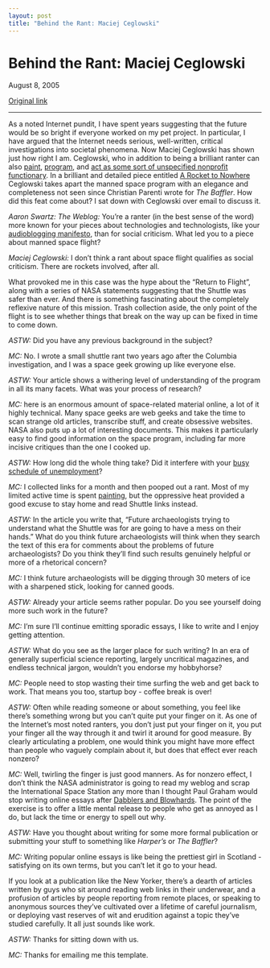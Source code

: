 ```yaml
---
layout: post
title: "Behind the Rant: Maciej Ceglowski"
---
```

Behind the Rant: Maciej Ceglowski
=================================

August 8, 2005

[Original link](http://www.aaronsw.com/weblog/ceglowski-interview)

* * * * *

As a noted Internet pundit, I have spent years suggesting that the
future would be so bright if everyone worked on my pet project. In
particular, I have argued that the Internet needs serious, well-written,
critical investigations into societal phenomena. Now Maciej Ceglowski
has shown just how right I am. Ceglowski, who in addition to being a
brilliant ranter can also [paint](http://www.oiloncanvas.net/),
[program](http://cantbedone.org/), and [act as some sort of unspecified
nonprofit
functionary](http://www.idlewords.com/2004/10/these_little_town_blues.htm).
In a brilliant and detailed piece entitled [A Rocket to
Nowhere](http://www.idlewords.com/2005/08/a_rocket_to_nowhere.htm)
Ceglowski takes apart the manned space program with an elegance and
completeness not seen since Christian Parenti wrote for *The Baffler*.
How did this feat come about? I sat down with Ceglowski over email to
discuss it.

*Aaron Swartz: The Weblog:* You’re a ranter (in the best sense of the
word) more known for your pieces about technologies and technologists,
like your [audioblogging
manifesto](http://www.idlewords.com/2004/08/an_audioblogging_manifesto.htm),
than for social criticism. What led you to a piece about manned space
flight?

*Maciej Ceglowski:* I don’t think a rant about space flight qualifies as
social criticism. There are rockets involved, after all.

What provoked me in this case was the hype about the “Return to Flight”,
along with a series of NASA statements suggesting that the Shuttle was
safer than ever. And there is something fascinating about the completely
reflexive nature of this mission. Trash collection aside, the only point
of the flight is to see whether things that break on the way up can be
fixed in time to come down.

*ASTW:* Did you have any previous background in the subject?

*MC:* No. I wrote a small shuttle rant two years ago after the Columbia
investigation, and I was a space geek growing up like everyone else.

*ASTW:* Your article shows a withering level of understanding of the
program in all its many facets. What was your process of research?

*MC:* here is an enormous amount of space-related material online, a lot
of it highly technical. Many space geeks are web geeks and take the time
to scan strange old articles, transcribe stuff, and create obsessive
websites. NASA also puts up a lot of interesting documents. This makes
it particularly easy to find good information on the space program,
including far more incisive critiques than the one I cooked up.

*ASTW:* How long did the whole thing take? Did it interfere with your
[busy schedule of
unemployment](http://www.idlewords.com/weblog.07.2005.html)?

*MC:* I collected links for a month and then pooped out a rant. Most of
my limited active time is spent [painting](http://www.oiloncanvas.net),
but the oppressive heat provided a good excuse to stay home and read
Shuttle links instead.

*ASTW:* In the article you write that, “Future archaeologists trying to
understand what the Shuttle was for are going to have a mess on their
hands.” What do you think future archaeologists will think when they
search the text of this era for comments about the problems of future
archaeologists? Do you think they’ll find such results genuinely helpful
or more of a rhetorical concern?

*MC:* I think future archaeologists will be digging through 30 meters of
ice with a sharpened stick, looking for canned goods.

*ASTW:* Already your article seems rather popular. Do you see yourself
doing more such work in the future?

*MC:* I’m sure I’ll continue emitting sporadic essays, I like to write
and I enjoy getting attention.

*ASTW:* What do you see as the larger place for such writing? In an era
of generally superficial science reporting, largely uncritical
magazines, and endless technical jargon, wouldn’t you endorse my
hobbyhorse?

*MC:* People need to stop wasting their time surfing the web and get
back to work. That means you too, startup boy - coffee break is over!

*ASTW:* Often while reading someone or about something, you feel like
there’s something wrong but you can’t quite put your finger on it. As
one of the Internet’s most noted ranters, you don’t just put your finger
on it, you put your finger all the way through it and twirl it around
for good measure. By clearly articulating a problem, one would think you
might have more effect than people who vaguely complain about it, but
does that effect ever reach nonzero?

*MC:* Well, twirling the finger is just good manners. As for nonzero
effect, I don’t think the NASA administrator is going to read my weblog
and scrap the International Space Station any more than I thought Paul
Graham would stop writing online essays after [Dabblers and
Blowhards](http://www.idlewords.com/2005/04/dabblers_and_blowhards.htm).
The point of the exercise is to offer a little mental release to people
who get as annoyed as I do, but lack the time or energy to spell out
why.

*ASTW:* Have you thought about writing for some more formal publication
or submitting your stuff to something like *Harper’s* or *The Baffler*?

*MC:* Writing popular online essays is like being the prettiest girl in
Scotland - satisfying on its own terms, but you can’t let it go to your
head.

If you look at a publication like the New Yorker, there’s a dearth of
articles written by guys who sit around reading web links in their
underwear, and a profusion of articles by people reporting from remote
places, or speaking to anonymous sources they’ve cultivated over a
lifetime of careful journalism, or deploying vast reserves of wit and
erudition against a topic they’ve studied carefully. It all just sounds
like work.

*ASTW:* Thanks for sitting down with us.

*MC:* Thanks for emailing me this template.
